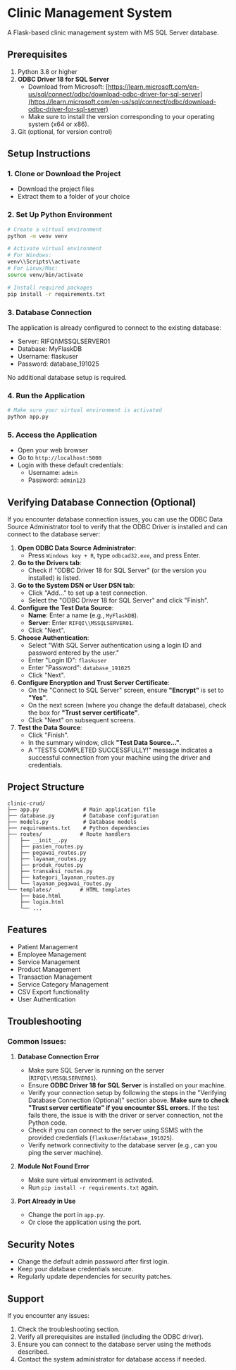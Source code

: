 # Clinic Management System

A Flask-based clinic management system with MS SQL Server database.

## Prerequisites

1. Python 3.8 or higher
2. **ODBC Driver 18 for SQL Server**
   - Download from Microsoft: [https://learn.microsoft.com/en-us/sql/connect/odbc/download-odbc-driver-for-sql-server](https://learn.microsoft.com/en-us/sql/connect/odbc/download-odbc-driver-for-sql-server)
   - Make sure to install the version corresponding to your operating system (x64 or x86).
3. Git (optional, for version control)

## Setup Instructions

### 1. Clone or Download the Project
- Download the project files
- Extract them to a folder of your choice

### 2. Set Up Python Environment
```bash
# Create a virtual environment
python -m venv venv

# Activate virtual environment
# For Windows:
venv\\Scripts\\activate
# For Linux/Mac:
source venv/bin/activate

# Install required packages
pip install -r requirements.txt
```

### 3. Database Connection
The application is already configured to connect to the existing database:
- Server: RIFQI\\MSSQLSERVER01
- Database: MyFlaskDB
- Username: flaskuser
- Password: database_191025

No additional database setup is required.

### 4. Run the Application
```bash
# Make sure your virtual environment is activated
python app.py
```

### 5. Access the Application
- Open your web browser
- Go to `http://localhost:5000`
- Login with these default credentials:
  - Username: `admin`
  - Password: `admin123`

## Verifying Database Connection (Optional)

If you encounter database connection issues, you can use the ODBC Data Source Administrator tool to verify that the ODBC Driver is installed and can connect to the database server:

1.  **Open ODBC Data Source Administrator**:
    - Press `Windows key + R`, type `odbcad32.exe`, and press Enter.
2.  **Go to the Drivers tab**:
    - Check if "ODBC Driver 18 for SQL Server" (or the version you installed) is listed.
3.  **Go to the System DSN or User DSN tab**:
    - Click "Add..." to set up a test connection.
    - Select the "ODBC Driver 18 for SQL Server" and click "Finish".
4.  **Configure the Test Data Source**:
    - **Name**: Enter a name (e.g., `MyFlaskDB`).
    - **Server**: Enter `RIFQI\\MSSQLSERVER01`.
    - Click "Next".
5.  **Choose Authentication**:
    - Select "With SQL Server authentication using a login ID and password entered by the user."
    - Enter "Login ID": `flaskuser`
    - Enter "Password": `database_191025`
    - Click "Next".
6.  **Configure Encryption and Trust Server Certificate**:
    - On the "Connect to SQL Server" screen, ensure **"Encrypt"** is set to **"Yes"**.
    - On the next screen (where you change the default database), check the box for **"Trust server certificate"**.
    - Click "Next" on subsequent screens.
7.  **Test the Data Source**:
    - Click "Finish".
    - In the summary window, click **"Test Data Source..."**.
    - A "TESTS COMPLETED SUCCESSFULLY!" message indicates a successful connection from your machine using the driver and credentials.

## Project Structure
```
clinic-crud/
├── app.py              # Main application file
├── database.py         # Database configuration
├── models.py           # Database models
├── requirements.txt    # Python dependencies
├── routes/            # Route handlers
│   ├── __init__.py
│   ├── pasien_routes.py
│   ├── pegawai_routes.py
│   ├── layanan_routes.py
│   ├── produk_routes.py
│   ├── transaksi_routes.py
│   ├── kategori_layanan_routes.py
│   └── layanan_pegawai_routes.py
└── templates/         # HTML templates
    ├── base.html
    ├── login.html
    └── ...
```

## Features
- Patient Management
- Employee Management
- Service Management
- Product Management
- Transaction Management
- Service Category Management
- CSV Export functionality
- User Authentication

## Troubleshooting

### Common Issues:

1.  **Database Connection Error**
    - Make sure SQL Server is running on the server (`RIFQI\\MSSQLSERVER01`).
    - Ensure **ODBC Driver 18 for SQL Server** is installed on your machine.
    - Verify your connection setup by following the steps in the "Verifying Database Connection (Optional)" section above. **Make sure to check "Trust server certificate" if you encounter SSL errors.** If the test fails there, the issue is with the driver or server connection, not the Python code.
    - Check if you can connect to the server using SSMS with the provided credentials (`flaskuser`/`database_191025`).
    - Verify network connectivity to the database server (e.g., can you ping the server machine).

2.  **Module Not Found Error**
    - Make sure virtual environment is activated.
    - Run `pip install -r requirements.txt` again.

3.  **Port Already in Use**
    - Change the port in `app.py`.
    - Or close the application using the port.

## Security Notes
- Change the default admin password after first login.
- Keep your database credentials secure.
- Regularly update dependencies for security patches.

## Support
If you encounter any issues:
1.  Check the troubleshooting section.
2.  Verify all prerequisites are installed (including the ODBC driver).
3.  Ensure you can connect to the database server using the methods described.
4.  Contact the system administrator for database access if needed. 